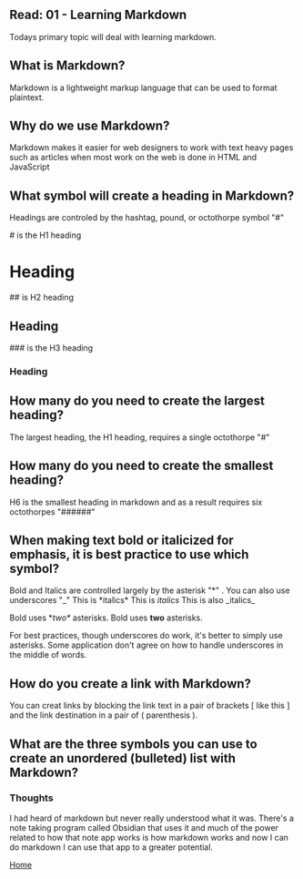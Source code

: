 ## Read: 01 - Learning Markdown
Todays primary topic will deal with learning markdown.
  
## What is Markdown?
Markdown is a lightweight markup language that can be used to format plaintext.

## Why do we use Markdown?
Markdown makes it easier for web designers to work with text heavy pages such as articles when most work on the web is done in HTML and JavaScript

## What symbol will create a heading in Markdown?
Headings are controled by the hashtag, pound, or octothorpe symbol "#"

\# is the H1 heading
# Heading

\## is H2 heading

## Heading

\### is the H3 heading
### Heading

## How many do you need to create the largest heading?
The largest heading, the H1 heading, requires a single octothorpe
"#"

## How many do you need to create the smallest heading?
H6 is the smallest heading in markdown and as a result requires six octothorpes
"######"

## When making text bold or italicized for emphasis, it is best practice to use which symbol?
Bold and Italics are controlled largely by the asterisk "*" . You can also use underscores "_"
This is \*italics\*
This is *italics*
This is also \_italics\_

Bold uses \**two\** asterisks.
Bold uses **two** asterisks.

For best practices, though underscores do work, it's better to simply use asterisks. Some application don't agree on how to handle underscores in the middle of words.

## How do you create a link with Markdown?
You can creat links by blocking the link text in a pair of brackets \[ like this \] and the link destination in a pair of \( parenthesis \).

## What are the three symbols you can use to create an unordered (bulleted) list with Markdown?

### Thoughts
I had heard of markdown but never really understood what it was. There's a note taking program called Obsidian that uses it and much of the power related to how that note app works is how markdown works and now I can do markdown I can use that app to a greater potential.

[Home](README.md)
